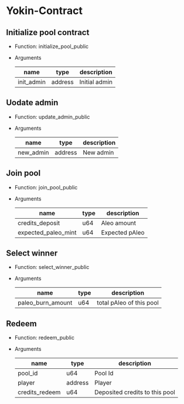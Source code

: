# Yokin-Contract

## Initialize pool contract

- Function: initialize_pool_public

- Arguments

  | name       | type    | description   |
  | ---------- | ------- | ------------- |
  | init_admin | address | Initial admin |

## Uodate admin

- Function: update_admin_public

- Arguments

  | name      | type    | description |
  | --------- | ------- | ----------- |
  | new_admin | address | New admin   |

## Join pool

- Function: join_pool_public

- Arguments

  | name                | type | description    |
  | ------------------- | ---- | -------------- |
  | credits_deposit     | u64  | Aleo amount    |
  | expected_paleo_mint | u64  | Expected pAleo |

## Select winner

- Function: select_winner_public
- Arguments

  | name              | type | description              |
  | ----------------- | ---- | ------------------------ |
  | paleo_burn_amount | u64  | total pAleo of this pool |

## Redeem

- Function: redeem_public
- Arguments

  | name           | type    | description                    |
  | -------------- | ------- | ------------------------------ |
  | pool_id        | u64     | Pool Id                        |
  | player         | address | Player                         |
  | credits_redeem | u64     | Deposited credits to this pool |
